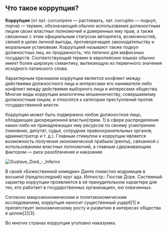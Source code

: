 Что такое коррупция? 
----

**Корру́пция** (от лат. corrumpere — растлевать, лат. corruptio — подкуп, порча) — термин, обозначающий обычно использование должностным лицом своих властных полномочий и доверенных ему прав, а также связанных с этим официальным статусом авторитета, возможностей, связей в целях личной выгоды, противоречащее законодательству и моральным установкам. Коррупцией называют также подкуп должностных лиц, их продажность, что типично для мафиозных государств. Соответствующий термин в европейских языках обычно имеет более широкую семантику, вытекающую из первичного значения исходного латинского слова.

Характерным признаком коррупции является конфликт между действиями должностного лица и интересами его нанимателя либо конфликт между действиями выборного лица и интересами общества. Многие виды коррупции аналогичны мошенничеству, совершаемому должностным лицом, и относятся к категории преступлений против государственной власти.

Коррупции может быть подвержено любое должностное лицо, обладающее дискреционной властью[прим. 1] в сфере распределения каких-либо не принадлежащих ему ресурсов по своему усмотрению (чиновник, депутат, судья, сотрудник правоохранительных органов, администратор и т. д.). Главным стимулом к коррупции является возможность получения экономической прибыли (ренты), связанной с использованием властных полномочий, а главным сдерживающим фактором — риск разоблачения и наказания.

![Gustave_Doré_-_Inferno](https://upload.wikimedia.org/wikipedia/commons/4/44/Gustave_Dor%C3%A9_-_Inferno_22_%28fragment%29.png)

В своей «Божественной комедии» Данте поместил мздоимцев в восьмой (предпоследний) круг ада. Иллюстр.: Гюстав Доре.
Системный характер коррупции проявляется в её принудительном характере для тех, кто работает в государственных организациях, ею охваченных.

Согласно макроэкономическим и политэкономическим исследованиям, коррупция наносит существенный ущерб[1] и препятствует экономическому росту и развитию в интересах общества в целом[2][3].

Во многих странах коррупция уголовно наказуема.

